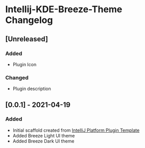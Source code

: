<!-- Keep a Changelog guide -> https://keepachangelog.com -->

# Intellij-KDE-Breeze-Theme Changelog

## [Unreleased]
### Added
- Plugin Icon

### Changed
- Plugin description

## [0.0.1] - 2021-04-19
### Added
- Initial scaffold created from [IntelliJ Platform Plugin Template](https://github.com/JetBrains/intellij-platform-plugin-template)
- Added Breeze Light UI theme
- Added Breeze Dark UI theme